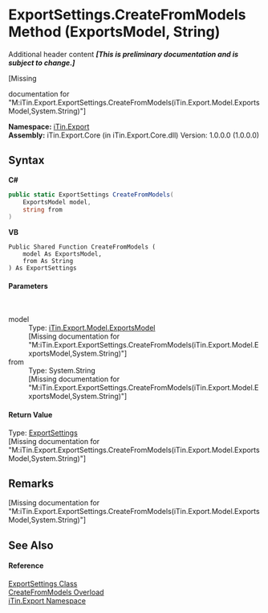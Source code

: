 # ExportSettings.CreateFromModels Method (ExportsModel, String)
Additional header content _**\[This is preliminary documentation and is subject to change.\]**_

\[Missing <summary> documentation for "M:iTin.Export.ExportSettings.CreateFromModels(iTin.Export.Model.ExportsModel,System.String)"\]

**Namespace:**&nbsp;<a href="3fffd16d-e8dd-a992-537b-8b7ec294fc13">iTin.Export</a><br />**Assembly:**&nbsp;iTin.Export.Core (in iTin.Export.Core.dll) Version: 1.0.0.0 (1.0.0.0)

## Syntax

**C#**<br />
``` C#
public static ExportSettings CreateFromModels(
	ExportsModel model,
	string from
)
```

**VB**<br />
``` VB
Public Shared Function CreateFromModels ( 
	model As ExportsModel,
	from As String
) As ExportSettings
```


#### Parameters
&nbsp;<dl><dt>model</dt><dd>Type: <a href="c5606475-afec-0e56-1277-644804e4b2ce">iTin.Export.Model.ExportsModel</a><br />\[Missing <param name="model"/> documentation for "M:iTin.Export.ExportSettings.CreateFromModels(iTin.Export.Model.ExportsModel,System.String)"\]</dd><dt>from</dt><dd>Type: System.String<br />\[Missing <param name="from"/> documentation for "M:iTin.Export.ExportSettings.CreateFromModels(iTin.Export.Model.ExportsModel,System.String)"\]</dd></dl>

#### Return Value
Type: <a href="d8d655e9-5d05-0438-ab78-0c8d4761dd06">ExportSettings</a><br />\[Missing <returns> documentation for "M:iTin.Export.ExportSettings.CreateFromModels(iTin.Export.Model.ExportsModel,System.String)"\]

## Remarks
\[Missing <remarks> documentation for "M:iTin.Export.ExportSettings.CreateFromModels(iTin.Export.Model.ExportsModel,System.String)"\]

## See Also


#### Reference
<a href="d8d655e9-5d05-0438-ab78-0c8d4761dd06">ExportSettings Class</a><br /><a href="308b41dd-1108-609c-e924-2bcc5d4975ca">CreateFromModels Overload</a><br /><a href="3fffd16d-e8dd-a992-537b-8b7ec294fc13">iTin.Export Namespace</a><br />